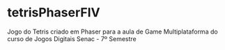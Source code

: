 # tetrisPhaserFIV
Jogo do Tetris criado em Phaser para a aula de Game Multiplataforma do curso de Jogos Digitais Senac - 7º Semestre
